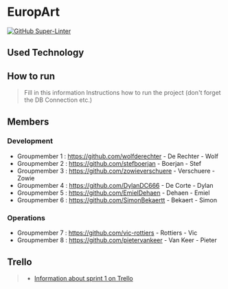 # EuropArt

[![GitHub Super-Linter](https://github.com/HoGentTIN/devops-project-web-h8/workflows/Lint%20Code%20Base/badge.svg)](https://github.com/marketplace/actions/super-linter)

## Used Technology

## How to run

> Fill in this information
Instructions how to run the project (don't forget the DB Connection etc.)

## Members

### Development

- Groupmember 1 : <https://github.com/wolfderechter> - De Rechter - Wolf
- Groupmember 2 : <https://github.com/stefboerjan> - Boerjan - Stef
- Groupmember 3 : <https://github.com/zowieverschuere>  - Verschuere - Zowie
- Groupmember 4 : <https://github.com/DylanDC666> - De Corte - Dylan
- Groupmember 5 : <https://github.com/EmielDehaen> - Dehaen - Emiel
- Groupmember 6 : <https://github.com/SimonBekaertt> - Bekaert - Simon

### Operations

- Groupmember 7 : <https://github.com/vic-rottiers> - Rottiers - Vic
- Groupmember 8 : <https://github.com/pietervankeer> - Van Keer - Pieter

## Trello

> - [Information about sprint 1 on Trello](https://trello.com/b/g7cm3JGS/sprint-1)
